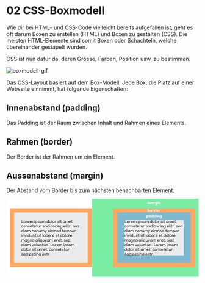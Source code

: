 # 02 CSS-Boxmodell

Wie dir bei HTML- und CSS-Code vielleicht bereits aufgefallen ist, geht es oft darum Boxen zu erstellen \(HTML\) und Boxen zu gestalten \(CSS\). Die meisten HTML-Elemente sind somit Boxen oder Schachteln, welche übereinander gestapelt wurden.

CSS ist nun dafür da, deren Grösse, Farben, Position usw. zu bestimmen.

![boxmodell-gif](../../.gitbook/assets/boxmodell-gif.gif)

Das CSS-Layout basiert auf dem Box-Modell. Jede Box, die Platz auf einer Webseite einnimmt, hat folgende Eigenschaften:

## Innenabstand \(padding\)

Das Padding ist der Raum zwischen Inhalt und Rahmen eines Elements.

## Rahmen \(border\)

Der Border ist der Rahmen um ein Element.

## Aussenabstand \(margin\)

Der Abstand vom Border bis zum nächsten benachbarten Element.

![Boxmodell](../../.gitbook/assets/boxmodell.png)

